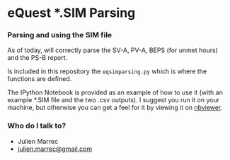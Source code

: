# eQuest *.SIM Parsing #

### Parsing and using the SIM file ###

As of today, will correctly parse the SV-A, PV-A, BEPS (for unmet hours) and the PS-B report.

Is included in this repository the `eqsimparsing.py` which is where the functions are defined.

The IPython Notebook is provided as an example of how to use it (with an example *.SIM file and the two .csv outputs). I suggest you run it on your machine, but otherwise you can get a feel for it by viewing it on [nbviewer](http://nbviewer.ipython.org/github/jmarrec/eQSimParsing/blob/master/eQSimParsing%20demonstration.ipynb).

### Who do I talk to? ###

* Julien Marrec
* julien.marrec@gmail.com